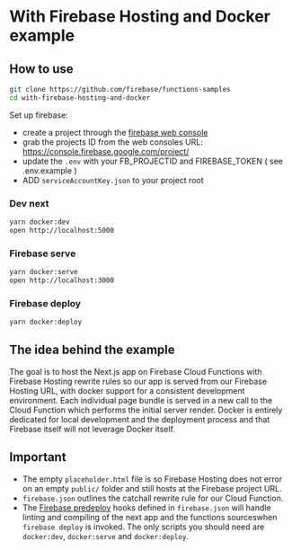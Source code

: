 # With Firebase Hosting and Docker example

## How to use

```bash
git clone https://github.com/firebase/functions-samples
cd with-firebase-hosting-and-docker
```

Set up firebase:

* create a project through the [firebase web console](https://console.firebase.google.com/)
* grab the projects ID from the web consoles URL: https://console.firebase.google.com/project/<projectId>
* update the `.env` with your FB_PROJECTID and FIREBASE_TOKEN ( see .env.example )
* ADD `serviceAccountKey.json` to your project root

### Dev next

```bash
yarn docker:dev
open http://localhost:5000
```

### Firebase serve

```bash
yarn docker:serve
open http://localhost:3000
```

### Firebase deploy

```bash
yarn docker:deploy
```

## The idea behind the example

The goal is to host the Next.js app on Firebase Cloud Functions with Firebase Hosting rewrite rules so our app is served from our Firebase Hosting URL, with docker support for a consistent development environment. Each individual page bundle is served in a new call to the Cloud Function which performs the initial server render. Docker is entirely dedicated for local development and the deployment process and that Firebase itself will not leverage Docker itself.

## Important

* The empty `placeholder.html` file is so Firebase Hosting does not error on an empty `public/` folder and still hosts at the Firebase project URL.
* `firebase.json` outlines the catchall rewrite rule for our Cloud Function.
* The [Firebase predeploy](https://firebase.google.com/docs/cli/#predeploy_and_postdeploy_hooks) hooks defined in `firebase.json` will handle linting and compiling of the next app and the functions sourceswhen `firebase deploy` is invoked. The only scripts you should need are `docker:dev`, `docker:serve` and `docker:deploy`.
